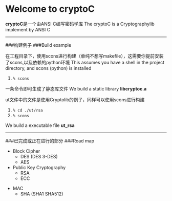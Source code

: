 Welcome to cryptoC
==================

**cryptoC**是一个由ANSI C编写密码学库
The cryptoC is a Cryptographylib implement by ANSI C


----------
###构建例子
###Build example

在工程目录下，使用scons进行构建（单纯不想写makefile），这需要你提前安装了scons,以及依赖的python环境
This assumes you have a shell in the project directory, and scons (python) is installed

1.  `% scons`

一条命令即可生成了静态库文件
We build a static library **libcryptoc.a** 

ut文件中的文件是使用Cryptolib的例子，同样可以使用scons进行构建
1.  `% cd ./ut/rsa`
2.  `% scons`

We build a executable file **ut_rsa** 

-----------
###已完成或正在进行的部分
###Road map

+ Block Cipher
  + DES (DES 3-DES)
  + AES
+ Public Key Cryptography
  + RSA
  + ECC
* MAC
  + SHA (SHA1 SHA512)



